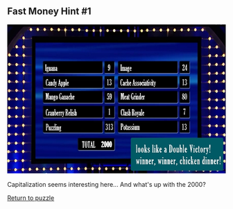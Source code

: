 ## Fast Money Hint \#1

<img src="/images/FastMoney.jpg" alt="Fast Money" style="width:640px;height:343px;">

Capitalization seems interesting here... And what's up with the 2000?

[Return to puzzle](../FastMoney.md)